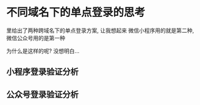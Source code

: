 # 不同域名下的单点登录的思考
[](./single_sign.md)里给出了两种跨域名下的单点登录方案,
让我想起来 微信小程序用的就是第二种, 微信公众号用的是第一种

为什么是这样的呢? 没想明白...

## 小程序登录验证分析

## 公众号登录验证分析